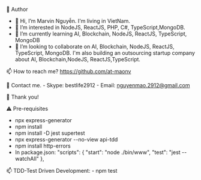 
🚀 Author
  - 👋 Hi, I’m Marvin Nguyễn. I'm living in VietNam.
  - 👀 I’m interested in NodeJS, ReactJS, PHP, C#, TypeScript,MongoDB.
  - 🌱 I’m currently learning AI, Blockchain, NodeJS, ReactJS, TypeScript, MongoDB
  - 💞️ I’m looking to collaborate on AI, Blockchain, NodeJS, ReactJS, TypeScript, MongoDB. I'm also building an outsourcing startup company about AI, Blockchain,NodeJS, ReactJS,TypeScript.

📫 How to reach me?
  https://github.com/at-maonv

👋 Contact me.
    - Skype: bestlife2912
    - Email: nguyenmao.2912@gmail.com

💞️ Thank you!

⚠️ Pre-requisites

  - npx express-generator
  - npm install
  - npm install -D jest supertest
  - npx express-generator --no-view api-tdd
  - npm install http-errors
  - In package.json:
  "scripts": {
      "start": "node ./bin/www",
      "test": "jest --watchAll"
    },

  📫 TDD-Test Driven Development:
    - npm test
